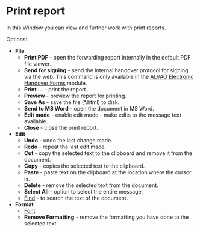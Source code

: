 # Print report
 
In this Window you can view and further work with print reports.
 
Options:

- **File**
    - **Print PDF** - open the forwarding report internally in the default PDF file viewer.
    - **Send for signing** - send the internal handover protocol for signing via the web. This command is only available in the [ALVAO Electronic Handover Forms](../../../../../modules/alvao-electronic-handover-forms) module.
    - **Print ...** - print the report.
    - **Preview** - preview the report for printing.
    - **Save As** - save the file (\*.html) to disk.
    - **Send to MS Word** - open the document in MS Word.
    - **Edit mode** - enable edit mode - make edits to the message text available.
    - **Close** - close the print report.
- **Edit**
    - **Undo** - undo the last change made.
    - **Redo** - repeat the last edit made.
    - **Cut** - copy the selected text to the clipboard and remove it from the document.
    - **Copy** - copies the selected text to the clipboard.
    - **Paste** - paste text on the clipboard at the location where the cursor is.
    - **Delete** - remove the selected text from the document.
    - **Select All** - option to select the entire message.
    - [Find](../../../tab-view/properties/find) - to search the text of the document.
- **Format**
    - [Font](font)
    - **Remove Formatting** - remove the formatting you have done to the selected text.
